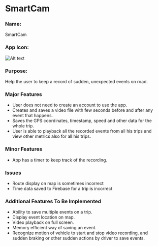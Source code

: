 # SmartCam

### Name: 
SmartCam

### App Icon: 
![Alt text](SmartCam/Assets.xcassets/AppIcon.appiconset/News_Icon-20@3x.png)

### Purpose: 
Help the user to keep a record of sudden, unexpected events on road.

### Major Features
+ User does not need to create an account to use the app.
+ Creates and saves a video file with few seconds before and after any event that happens.
+ Saves the GPS coordinates, timestamp, speed and other data for the whole trip. 
+ User is able to playback all the recorded events from all his trips and view other metrics also for all his trips. 

### Minor Features
+ App has a timer to keep track of the recording.

### Issues
+ Route display on map is sometimes incorrect
+ Time data saved to Firebase for a trip is incorrect

### Additional Features To Be Implemented
+ Ability to save multiple events on a trip.
+ Display event location on map.
+ Video playback on full screen.
+ Memory efficient way of saving an event.
+ Recognize motion of vehicle to start and stop video recording, and sudden braking or other sudden actions by driver to save events.
